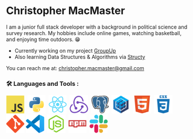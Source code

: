 # Christopher MacMaster 

I am a junior full stack developer with a background in political science and survey research. My hobbies include online games, watching basketball, and enjoying time outdoors. 😁 

* Currently working on my project [GroupUp](https://github.com/Chris-MacMaster/GroupUp)
* Also learning Data Structures & Algorithms via [Structy](https://www.structy.net/)

You can reach me at: [christopher.macmaster@gmail.com](mailto:christopher.macmaster@gmail.com)


### :hammer_and_wrench: Languages and Tools :
<div>
  <img src="https://github.com/devicons/devicon/blob/master/icons/javascript/javascript-original.svg" title="JavaScript" alt="JavaScript" width="50" height="50"/>&nbsp;
  <img src="https://github.com/devicons/devicon/blob/master/icons/python/python-original.svg" title="Python" alt="Python" width="50" height="50"/>&nbsp;
  <img src="https://github.com/devicons/devicon/blob/master/icons/react/react-original.svg" title="React" alt="React" width="50" height="50"/>&nbsp;
  <img src="https://github.com/devicons/devicon/blob/master/icons/redux/redux-original.svg" title="Redux" alt="Redux " width="50" height="50"/>&nbsp;
  <img src="https://github.com/devicons/devicon/blob/master/icons/postgresql/postgresql-original.svg" title="Postgresql" alt="Postgresql" width="50" height="50"/>&nbsp;
  <img src="https://github.com/devicons/devicon/blob/master/icons/sequelize/sequelize-original.svg"  title="Sequelize" alt="Sequelize" width="50" height="50"/>&nbsp;
  <img src="https://github.com/devicons/devicon/blob/master/icons/html5/html5-original.svg" title="HTML5" alt="HTML" width="50" height="50"/>&nbsp;
  <img src="https://github.com/devicons/devicon/blob/master/icons/css3/css3-plain-wordmark.svg"  title="CSS3" alt="CSS" width="50" height="50"/>&nbsp;
  <img src="https://github.com/devicons/devicon/blob/master/icons/git/git-original.svg" title="Git" **alt="Git" width="50" height="50"/>
  <img src="https://github.com/devicons/devicon/blob/master/icons/vscode/vscode-original.svg"  title="vscode" alt="vscode" width="50" height="50"/>&nbsp;
  <img src="https://github.com/devicons/devicon/blob/master/icons/nodejs/nodejs-original.svg"  title="nodejs" alt="nodejs" width="50" height="50"/>&nbsp;
  <img src="https://github.com/devicons/devicon/blob/master/icons/npm/npm-original-wordmark.svg"  title="npm" alt="npm" width="50" height="50"/>&nbsp;
  <img src="https://github.com/devicons/devicon/blob/master/icons/slack/slack-original.svg"  title="Slack" alt="Slack" width="50" height="50"/>&nbsp;  
</div>
